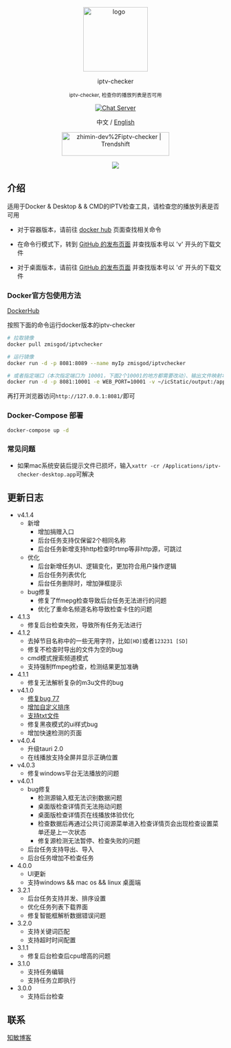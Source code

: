 <div align='center'>
<img src="https://github.com/zhimin-dev/iptv-checker/blob/main/icon.png" width="150" height="150" alt="logo" />

iptv-checker

<sup>iptv-checker, 检查你的播放列表是否可用</sup>

[![Chat Server](https://img.shields.io/badge/chat-discord-7289da.svg)](https://discord.gg/vPTv6UUA)

中文</a> / <a href="https://github.com/zhimin-dev/iptv-checker/blob/main/README.md">English</a>

<a href="https://trendshift.io/repositories/5647" target="_blank"><img src="https://trendshift.io/api/badge/repositories/5647" alt="zhimin-dev%2Fiptv-checker | Trendshift" style="width: 250px; height: 55px;" width="250" height="55"/></a>

<img src="https://github.com/zhimin-dev/iptv-checker/blob/main/web-snapshot.png" />

</div>

## 介绍

适用于Docker & Desktop & & CMD的IPTV检查工具，请检查您的播放列表是否可用

- 对于容器版本，请前往 [docker hub](https://hub.docker.com/r/zmisgod/iptvchecker) 页面查找相关命令

- 在命令行模式下，转到 [GitHub 的发布页面](https://github.com/zhimin-dev/iptv-checker/releases) 并查找版本号以 'v' 开头的下载文件

- 对于桌面版本，请前往 [GitHub 的发布页面](https://github.com/zhimin-dev/iptv-checker/releases) 并查找版本号以 'd' 开头的下载文件

### Docker官方包使用方法

[DockerHub](https://hub.docker.com/r/zmisgod/iptvchecker)

按照下面的命令运行docker版本的iptv-checker

```bash
# 拉取镜像
docker pull zmisgod/iptvchecker

# 运行镜像
docker run -d -p 8081:8089 --name myIp zmisgod/iptvchecker

# 或者指定端口（本次指定端口为 10001，下面2个10001的地方都需要改动）、输出文件映射本地目录
docker run -d -p 8081:10001 -e WEB_PORT=10001 -v ~/icStatic/output:/app/static/output  --name myIp ipserver
```

再打开浏览器访问`http://127.0.0.1:8081/`即可

### Docker-Compose 部署

```bash
docker-compose up -d
```

### 常见问题

- 如果mac系统安装后提示文件已损坏，输入`xattr -cr /Applications/iptv-checker-desktop.app`可解决

## 更新日志

- v4.1.4
  - 新增
    - 增加捐赠入口
    - 后台任务支持仅保留2个相同名称
    - 后台任务新增支持http检查时rtmp等非http源，可跳过
  - 优化
    - 后台新增任务UI、逻辑变化，更加符合用户操作逻辑
    - 后台任务列表优化
    - 后台任务删除时，增加弹框提示
  - bug修复
    - 修复了ffmepg检查导致后台任务无法进行的问题
    - 优化了重命名频道名称导致检查卡住的问题
- 4.1.3
  - 修复后台检查失败，导致所有任务无法进行
- 4.1.2
  - 去掉节目名称中的一些无用字符，比如`[HD]`或者`123231 [SD]`
  - 修复不检查时导出的文件为空的bug
  - cmd模式搜索频道模式
  - 支持强制ffmpeg检查，检测结果更加准确
- 4.1.1
  - 修复无法解析复杂的m3u文件的bug
- v4.1.0
  - [修复bug 77](https://github.com/zhimin-dev/iptv-checker/issues/77)
  - [增加自定义排序](https://github.com/zhimin-dev/iptv-checker/issues/69)
  - [支持txt文件](https://github.com/zhimin-dev/iptv-checker/issues/74)
  - 修复黑夜模式的ui样式bug
  - 增加快速检测的页面
- v4.0.4
  - 升级tauri 2.0
  - 在线播放支持全屏并显示正确位置
- v4.0.3
  - 修复windows平台无法播放的问题
- v4.0.1
  - bug修复
    - 检测源输入框无法识别数据问题
    - 桌面版检查详情页无法拖动问题
    - 桌面版检查详情页在线播放体验优化
    - 检查数据后再通过公共订阅源菜单进入检查详情页会出现检查设置菜单还是上一次状态
    - 修复源检测无法暂停、检查失败的问题
  - 后台任务支持导出、导入
  - 后台任务增加不检查任务
- 4.0.0
  - UI更新
  - 支持windows && mac os && linux 桌面端
- 3.2.1
  - 后台任务支持并发、排序设置
  - 优化任务列表下载界面
  - 修复智能框解析数据错误问题
- 3.2.0
  - 支持关键词匹配
  - 支持超时时间配置
- 3.1.1
  - 修复后台检查后cpu增高的问题
- 3.1.0
  - 支持任务编辑
  - 支持任务立即执行
- 3.0.0
  - 支持后台检查

## 联系

[知敏博客](https://zmis.me/user/zmisgod)
